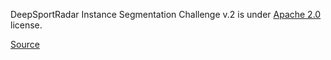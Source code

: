 DeepSportRadar Instance Segmentation Challenge v.2 is under [Apache 2.0](https://www.apache.org/licenses/LICENSE-2.0) license.

[Source](https://github.com/DeepSportradar/instance-segmentation-challenge/blob/master/LICENSE)